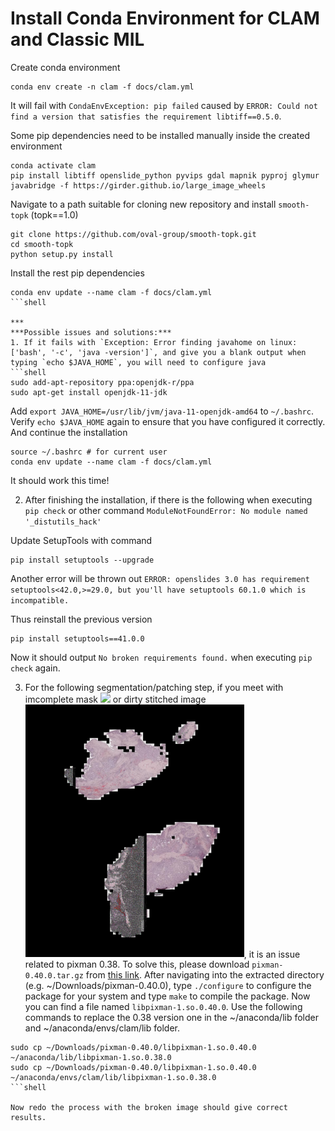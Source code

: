 Install Conda Environment for CLAM and Classic MIL
===========

Create conda environment
```shell
conda env create -n clam -f docs/clam.yml
```
It will fail with `CondaEnvException: pip failed` caused by `ERROR: Could not find a version that satisfies the requirement libtiff==0.5.0`.


Some pip dependencies need to be installed manually inside the created environment
```shell
conda activate clam
pip install libtiff openslide_python pyvips gdal mapnik pyproj glymur javabridge -f https://girder.github.io/large_image_wheels
```


Navigate to a path suitable for cloning new repository and install `smooth-topk` (topk==1.0)
```shell
git clone https://github.com/oval-group/smooth-topk.git
cd smooth-topk
python setup.py install
```


Install the rest pip dependencies
```shell
conda env update --name clam -f docs/clam.yml
```shell

***
***Possible issues and solutions:***
1. If it fails with `Exception: Error finding javahome on linux: ['bash', '-c', 'java -version']`, and give you a blank output when typing `echo $JAVA_HOME`, you will need to configure java
```shell
sudo add-apt-repository ppa:openjdk-r/ppa
sudo apt-get install openjdk-11-jdk
```
Add `export JAVA_HOME=/usr/lib/jvm/java-11-openjdk-amd64` to `~/.bashrc`. Verify `echo $JAVA_HOME` again to ensure that you have configured it correctly. And continue the installation
```shell
source ~/.bashrc # for current user
conda env update --name clam -f docs/clam.yml
```


It should work this time!


2. After finishing the installation, if there is the following when executing `pip check` or other command
`ModuleNotFoundError: No module named '_distutils_hack'`

Update SetupTools with command
```shell
pip install setuptools --upgrade
```

Another error will be thrown out
`ERROR: openslides 3.0 has requirement setuptools<42.0,>=29.0, but you'll have setuptools 60.1.0 which is incompatible.`

Thus reinstall the previous version
```shell
pip install setuptools==41.0.0
```

Now it should output `No broken requirements found.` when executing `pip check` again.

3. For the following segmentation/patching step, if you meet with imcomplete mask <img src="../docs/incomplete_mask_AAVV.jpg" width="350px" align="below" /> or dirty stitched image <img src="../docs/dirty_stitched_A95S.jpg" width="350px" align="below" />, it is an issue related to pixman 0.38. To solve this, please download `pixman-0.40.0.tar.gz` from [this link](https://www.cairographics.org/releases/). After navigating into the extracted directory (e.g. ~/Downloads/pixman-0.40.0), type `./configure` to configure the package for your system and type `make` to compile the package. Now you can find a file named `libpixman-1.so.0.40.0`. Use the following commands to replace the 0.38 version one in the ~/anaconda/lib folder and ~/anaconda/envs/clam/lib folder.
```shell
sudo cp ~/Downloads/pixman-0.40.0/libpixman-1.so.0.40.0 ~/anaconda/lib/libpixman-1.so.0.38.0
sudo cp ~/Downloads/pixman-0.40.0/libpixman-1.so.0.40.0 ~/anaconda/envs/clam/lib/libpixman-1.so.0.38.0
```shell

Now redo the process with the broken image should give correct results.
